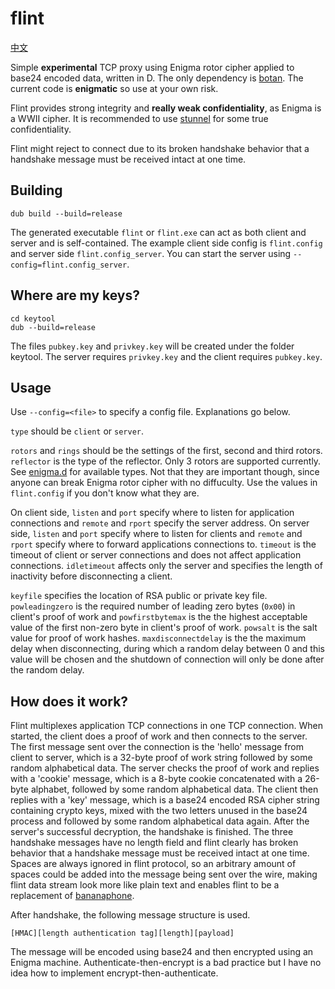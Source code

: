 flint
======
[中文](README.zh_cn.md)

Simple **experimental** TCP proxy using Enigma rotor cipher applied to base24 encoded data, written in D. The only dependency is [botan](https://github.com/etcimon/botan). The current code is **enigmatic** so use at your own risk.

Flint provides strong integrity and **really weak confidentiality**, as Enigma is a WWII cipher. It is recommended to use [stunnel](https://www.stunnel.org/index.html) for some true confidentiality.

Flint might reject to connect due to its broken handshake behavior that a handshake message must be received intact at one time.

Building
------
```
dub build --build=release
```
The generated executable `flint` or `flint.exe` can act as both client and server and is self-contained.
The example client side config is `flint.config` and server side `flint.config_server`.
You can start the server using `--config=flint.config_server`.

Where are my keys?
------
```
cd keytool
dub --build=release
```
The files `pubkey.key` and `privkey.key` will be created under the folder keytool. The server requires `privkey.key` and the client requires `pubkey.key`.

Usage
------
Use `--config=<file>` to specify a config file. Explanations go below.

`type` should be `client` or `server`.

`rotors` and `rings` should be the settings of the first, second and third rotors. `reflector` is the type of the reflector. Only 3 rotors are supported currently. See [enigma.d](source/enigma.d) for available types. Not that they are important though, since anyone can break Enigma rotor cipher with no diffuculty. Use the values in `flint.config` if you don't know what they are.

On client side, `listen` and `port` specify where to listen for application connections and `remote` and `rport` specify the server address. On server side, `listen` and `port` specify where to listen for clients and `remote` and `rport` specify where to forward applications connections to. `timeout` is the timeout of client or server connections and does not affect application connections. `idletimeout` affects only the server and specifies the length of inactivity before disconnecting a client.

`keyfile` specifies the location of RSA public or private key file. `powleadingzero` is the required number of leading zero bytes (`0x00`) in client's proof of work and `powfirstbytemax` is the the highest acceptable value of the first non-zero byte in client's proof of work. `powsalt` is the salt value for proof of work hashes. `maxdisconnectdelay` is the the maximum delay when disconnecting, during which a random delay between 0 and this value will be chosen and the shutdown of connection will only be done after the random delay.

How does it work?
------
Flint multiplexes application TCP connections in one TCP connection. When started, the client does a proof of work and then connects to the server. The first message sent over the connection is the 'hello' message from client to server, which is a 32-byte proof of work string followed by some random alphabetical data. The server checks the proof of work and replies with a 'cookie' message, which is a 8-byte cookie concatenated with a 26-byte alphabet, followed by some random alphabetical data. The client then replies with a 'key' message, which is a base24 encoded RSA cipher string containing crypto keys, mixed with the two letters unused in the base24 process and followed by some random alphabetical data again. After the server's successful decryption, the handshake is finished. The three handshake messages have no length field and flint clearly has broken behavior that a handshake message must be received intact at one time. Spaces are always ignored in flint protocol, so an arbitrary amount of spaces could be added into the message being sent over the wire, making flint data stream look more like plain text and enables flint to be a replacement of [bananaphone](https://github.com/david415/bananaphone).

After handshake, the following message structure is used.
```
[HMAC][length authentication tag][length][payload]
```
The message will be encoded using base24 and then encrypted using an Enigma machine. Authenticate-then-encrypt is a bad practice but I have no idea how to implement encrypt-then-authenticate.
